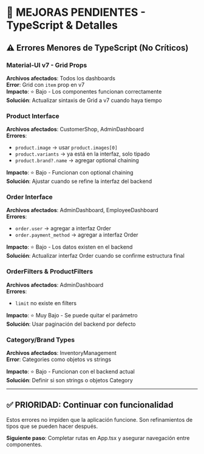 # 🔧 MEJORAS PENDIENTES - TypeScript & Detalles

## ⚠️ Errores Menores de TypeScript (No Críticos)

### Material-UI v7 - Grid Props
**Archivos afectados**: Todos los dashboards  
**Error**: Grid con `item` prop en v7  
**Impacto**: ⭐ Bajo - Los componentes funcionan correctamente  
**Solución**: Actualizar sintaxis de Grid a v7 cuando haya tiempo

### Product Interface
**Archivos afectados**: CustomerShop, AdminDashboard  
**Errores**:
- `product.image` → usar `product.images[0]`
- `product.variants` → ya está en la interfaz, solo tipado
- `product.brand?.name` → agregar optional chaining

**Impacto**: ⭐ Bajo - Funcionan con optional chaining  
**Solución**: Ajustar cuando se refine la interfaz del backend

### Order Interface
**Archivos afectados**: AdminDashboard, EmployeeDashboard  
**Errores**:
- `order.user` → agregar a interfaz Order
- `order.payment_method` → agregar a interfaz Order

**Impacto**: ⭐ Bajo - Los datos existen en el backend  
**Solución**: Actualizar interfaz Order cuando se confirme estructura final

### OrderFilters & ProductFilters
**Archivos afectados**: AdminDashboard  
**Errores**:
- `limit` no existe en filters

**Impacto**: ⭐ Muy Bajo - Se puede quitar el parámetro  
**Solución**: Usar paginación del backend por defecto

### Category/Brand Types
**Archivos afectados**: InventoryManagement  
**Error**: Categories como objetos vs strings

**Impacto**: ⭐ Bajo - Funcionan con el backend actual  
**Solución**: Definir si son strings o objetos Category

---

## ✅ PRIORIDAD: Continuar con funcionalidad

Estos errores no impiden que la aplicación funcione. Son refinamientos de tipos que se pueden hacer después.

**Siguiente paso**: Completar rutas en App.tsx y asegurar navegación entre componentes.

